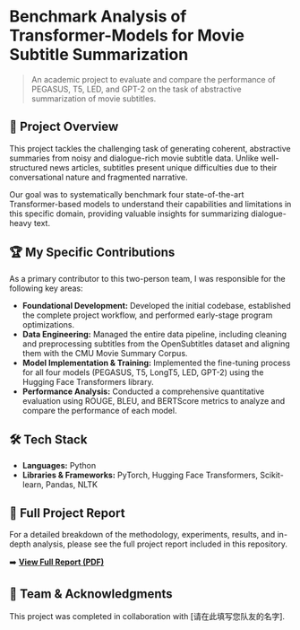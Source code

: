 # Benchmark Analysis of Transformer-Models for Movie Subtitle Summarization
> An academic project to evaluate and compare the performance of PEGASUS, T5, LED, and GPT-2 on the task of abstractive summarization of movie subtitles.

## 📖 Project Overview

This project tackles the challenging task of generating coherent, abstractive summaries from noisy and dialogue-rich movie subtitle data. Unlike well-structured news articles, subtitles present unique difficulties due to their conversational nature and fragmented narrative. 

Our goal was to systematically benchmark four state-of-the-art Transformer-based models to understand their capabilities and limitations in this specific domain, providing valuable insights for summarizing dialogue-heavy text.

## 🏆 My Specific Contributions

As a primary contributor to this two-person team, I was responsible for the following key areas:

- **Foundational Development:** Developed the initial codebase, established the complete project workflow, and performed early-stage program optimizations.
- **Data Engineering:** Managed the entire data pipeline, including cleaning and preprocessing subtitles from the OpenSubtitles dataset and aligning them with the CMU Movie Summary Corpus.
- **Model Implementation & Training:** Implemented the fine-tuning process for all four models (PEGASUS, T5, LongT5, LED, GPT-2) using the Hugging Face Transformers library.
- **Performance Analysis:** Conducted a comprehensive quantitative evaluation using ROUGE, BLEU, and BERTScore metrics to analyze and compare the performance of each model.

## 🛠️ Tech Stack

- **Languages:** Python
- **Libraries & Frameworks:** PyTorch, Hugging Face Transformers, Scikit-learn, Pandas, NLTK

## 📄 Full Project Report

For a detailed breakdown of the methodology, experiments, results, and in-depth analysis, please see the full project report included in this repository.

➡️ **[View Full Report (PDF)](./Final%20Project%20Report.pdf)**

## 👥 Team & Acknowledgments

This project was completed in collaboration with [请在此填写您队友的名字].
